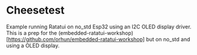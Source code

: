 # Cheesetest
Example running Ratatui on no_std Esp32 using an I2C OLED display driver. This is a prep for the (embedded-ratatui-workshop)[https://github.com/orhun/embedded-ratatui-workshop] but on no_std and using a OLED display.
